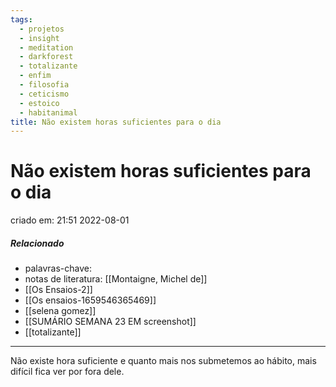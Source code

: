 ```yaml
---
tags:
  - projetos
  - insight
  - meditation
  - darkforest
  - totalizante
  - enfim
  - filosofia
  - ceticismo
  - estoico
  - habitanimal
title: Não existem horas suficientes para o dia
---
```


# Não existem horas suficientes para o dia

criado em: 21:51 2022-08-01

##### Relacionado

- palavras-chave:  
- notas de literatura: [[Montaigne, Michel de]]
- [[Os Ensaios-2]]
- [[Os ensaios-1659546365469]]
- [[selena gomez]]
- [[SUMÁRIO SEMANA 23 EM screenshot]]
- [[totalizante]]
---

Não existe hora suficiente e quanto mais nos submetemos ao hábito, mais difícil fica ver por fora dele.
